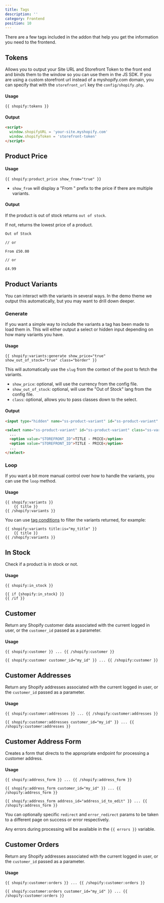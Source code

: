 ```yaml
---
title: Tags
description: ''
category: Frontend
position: 10
---
```


There are a few tags included in the addon that help you get the information you need to the frontend.

## Tokens

Allows you to output your Site URL and Storefront Token to the front end and binds them to the window so you can use them in the JS SDK. If you are using a custom storefront url instead of a myshopify.com domain, you can specify that with the `storefront_url` key the `config/shopify.php`.

#### Usage

```twig
{{ shopify:tokens }}
```

#### Output

```html
<script>
  window.shopifyURL = 'your-site.myshopify.com'
  window.shopifyToken = 'storefront-token'
</script>
```

## Product Price

#### Usage

```twig
{{ shopify:product_price show_from="true" }}
```

- `show_from` will display a "From " prefix to the price if there are multiple variants.

#### Output

If the product is out of stock returns `out of stock`. 

If not, returns the lowest price of a product. 

```html
Out of Stock

// or

From £50.00 

// or 

£4.99
```

## Product Variants

You can interact with the variants in several ways. In the demo theme we output this automatically, but you may want to drill down deeper.

### Generate

If you want a simple way to include the variants a tag has been made to load them in. This will either output a select or hidden input depending on how many variants you have.

#### Usage

```twig
{{ shopify:variants:generate show_price="true" show_out_of_stock="true" class="border" }}
```

This will automatically use the `slug` from the context of the post to fetch the variants.

- `show_price`: optional, will use the currency from the config file.
- `show_out_of_stock`: optional, will use the "Out of Stock" lang from the config file.
- `class`: optional, allows you to pass classes down to the select.

#### Output

<code-group>
  <code-block label="Singular" active>

  ```html
  <input type="hidden" name="ss-product-variant" id="ss-product-variant" value="STOREFRONT_ID" />
  ```

  </code-block>
  <code-block label="Multiple">

  ```html
  <select name="ss-product-variant" id="ss-product-variant" class="ss-variant-select">
    ...
    <option value="STOREFRONT_ID">TITLE - PRICE</option>
    <option value="STOREFRONT_ID">TITLE - PRICE</option>
    ...
  </select>
  ```

  </code-block>
</code-group>

### Loop

If you want a bit more manual control over how to handle the variants, you can use the `loop` method.

#### Usage

```twig
{{ shopify:variants }}
    {{ title }}
{{ /shopify:variants }}
```

You can use [tag conditions](https://statamic.dev/conditions) to filter the variants returned, for example:

```twig
{{ shopify:variants title:is="my_title" }}
    {{ title }}
{{ /shopify:variants }}
```


## In Stock

Check if a product is in stock or not.

#### Usage

```twig
{{ shopify:in_stock }}
```

```twig
{{ if {shopify:in_stock} }}
{{ /if }}
```

## Customer

Return any Shopify customer data associated with the current logged in user, or the `customer_id` passed as a parameter.

#### Usage

```twig
{{ shopify:customer }} ... {{ /shopify:customer }}
```

```twig
{{ shopify:customer customer_id="my_id" }} ... {{ /shopify:customer }}

```

## Customer Addresses

Return any Shopify addresses associated with the current logged in user, or the `customer_id` passed as a parameter.

#### Usage

```twig
{{ shopify:customer:addresses }} ... {{ /shopify:customer:addresses }}
```

```twig
{{ shopify:customer:addresses customer_id="my_id" }} ... {{ /shopify:customer:addresses }}

```

## Customer Address Form

Creates a form that directs to the appropriate endpoint for processing a customer address. 

#### Usage

```twig
{{ shopify:address_form }} ... {{ /shopify:address_form }}
```

```twig
{{ shopify:address_form customer_id="my_id" }} ... {{ /shopify:address_form }}

```

```twig
{{ shopify:address_form address_id="address_id_to_edit" }} ... {{ /shopify:address_form }}
```

You can optionally specific `redirect` and `error_redirect` params to be taken to a different page on success or error respectively.

Any errors during processing will be available in the `{{ errors }}` variable. 


## Customer Orders

Return any Shopify addresses associated with the current logged in user, or the `customer_id` passed as a parameter.

#### Usage

```twig
{{ shopify:customer:orders }} ... {{ /shopify:customer:orders }}
```

```twig
{{ shopify:customer:orders customer_id="my_id" }} ... {{ /shopify:customer:orders }}

```